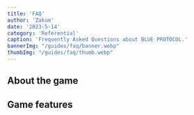 ```yaml
---
title: 'FAQ'
author: 'Zakum'
date: '2023-5-14'
category: 'Referential'
caption: 'Frequently Asked Questions about BLUE PROTOCOL.'
bannerImg: "/guides/faq/banner.webp"
thumbImg: "/guides/faq/thumb.webp"
---
```


<script>
    import FAQ from './faq.svelte';
</script>

## About the game
<FAQ aboutTheGame />

## Game features
<FAQ gameFeatures />

<style lang="scss">
    /* h2 {
        grid-column: 1/6 !important;
        width: 100%;
        max-width: 850px;
        margin: auto;
        padding: 0 1rem;

        &:not(:first-of-type) {
            margin-top: 4rem;
        }
    } */
</style>